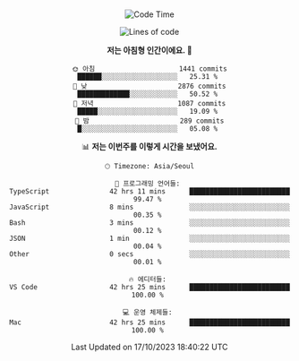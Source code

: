 <div align="center">

<br />

 <!--START_SECTION:waka-->
![Code Time](http://img.shields.io/badge/Code%20Time-1%2C435%20hrs%2019%20mins-blue)

![Lines of code](https://img.shields.io/badge/%EC%A0%80%EB%8A%94%20%EC%97%AC%ED%83%9C%EA%B9%8C%EC%A7%80%20-3.4%20million%20%EC%A4%84%EC%9D%98%20%EC%BD%94%EB%93%9C%EB%A5%BC%20%EC%9E%91%EC%84%B1%ED%96%88%EC%96%B4%EC%9A%94.-blue)

**저는 아침형 인간이에요. 🐤** 

```text
🌞 아침                     1441 commits        ██████░░░░░░░░░░░░░░░░░░░   25.31 % 
🌆 낮　                     2876 commits        █████████████░░░░░░░░░░░░   50.52 % 
🌃 저녁                     1087 commits        █████░░░░░░░░░░░░░░░░░░░░   19.09 % 
🌙 밤　                     289 commits         █░░░░░░░░░░░░░░░░░░░░░░░░   05.08 % 
```


📊 **저는 이번주를 이렇게 시간을 보냈어요.** 

```text
🕑︎ Timezone: Asia/Seoul

💬 프로그래밍 언어들: 
TypeScript               42 hrs 11 mins      █████████████████████████   99.47 % 
JavaScript               8 mins              ░░░░░░░░░░░░░░░░░░░░░░░░░   00.35 % 
Bash                     3 mins              ░░░░░░░░░░░░░░░░░░░░░░░░░   00.12 % 
JSON                     1 min               ░░░░░░░░░░░░░░░░░░░░░░░░░   00.04 % 
Other                    0 secs              ░░░░░░░░░░░░░░░░░░░░░░░░░   00.01 % 

🔥 에디터들: 
VS Code                  42 hrs 25 mins      █████████████████████████   100.00 % 

💻 운영 체제들: 
Mac                      42 hrs 25 mins      █████████████████████████   100.00 % 
```


 Last Updated on 17/10/2023 18:40:22 UTC
<!--END_SECTION:waka-->

</div>
